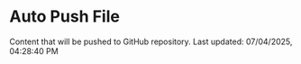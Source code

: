 # Auto Push File

Content that will be pushed to GitHub repository.
Last updated: 07/04/2025, 04:28:40 PM